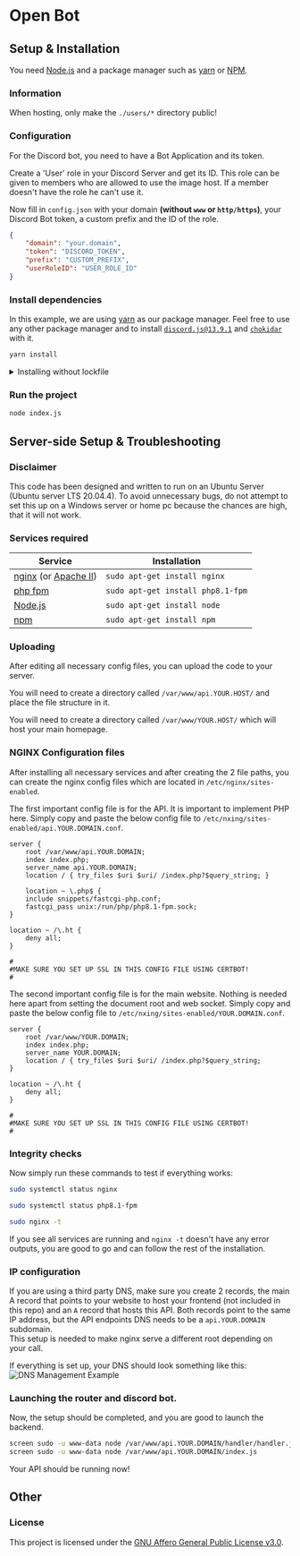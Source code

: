# Open Bot

## Setup & Installation

You need [Node.js](https://nodejs.org/en/) and a package manager such as [yarn](https://yarnpkg.com/) or [NPM](https://www.npmjs.com/).

### Information
When hosting, only make the `./users/*` directory public!

### Configuration
For the Discord bot, you need to have a Bot Application and its token.

Create a 'User' role in your Discord Server and get its ID. This role can be given to members who are allowed to use the image host. If a member doesn't have the role he can't use it.

Now fill in `config.json` with your domain **(without `www` or `http/https`)**, your Discord Bot token, a custom prefix and the ID of the role.

```json
{
    "domain": "your.domain",
    "token": "DISCORD_TOKEN",
    "prefix": "CUSTOM_PREFIX",
    "userRoleID": "USER_ROLE_ID"
}
```

### Install dependencies
In this example, we are using [yarn](https://yarnpkg.com/) as our package manager. Feel free to use any other package manager and to install [`discord.js@13.9.1`](https://www.npmjs.com/package/discord.js/v/13.9.1) and [`chokidar`](https://www.npmjs.com/package/chokidar) with it.

```bash
yarn install
```

<details>
    <summary>Installing without lockfile</summary>
    <p> If you want to create a new lockfile / set up a new project, you can use the following command to add the required packages: </p>
    <code>yarn add discord.js@13.9.1</code>
    <br>
    <code>yarn add chokidar</code>
</details>

### Run the project 

```bash
node index.js
```


## Server-side Setup & Troubleshooting

### Disclaimer
This code has been designed and written to run on an Ubuntu Server (Ubuntu server LTS 20.04.4). To avoid unnecessary bugs, do not attempt to set this up on a Windows server or home pc because the chances are high, that it will not work.

### Services required  

| Service  | Installation |
| ------------- | ------------- |
| [nginx](https://nginx.org/) (or [Apache II](https://httpd.apache.org/))  | `sudo apt-get install nginx`  |
| [php fpm](https://php-fpm.org/)  | `sudo apt-get install php8.1-fpm`  |
| [Node.js](https://nodejs.org/)  | `sudo apt-get install node`  |
| [npm](https://www.npmjs.com/)  | `sudo apt-get install npm`  |

### Uploading  
After editing all necessary config files, you can upload the code to your server.

You will need to create a directory called ```/var/www/api.YOUR.HOST/``` and place the file structure in it.

You will need to create a directory called ```/var/www/YOUR.HOST/``` which will host your main homepage.  

### NGINX Configuration files

After installing all necessary services and after creating the 2 file paths, you can create the nginx config files which are located in ```/etc/nginx/sites-enabled```.  

The first important config file is for the API. It is important to implement PHP here. Simply copy and paste the below config file to ```/etc/nxing/sites-enabled/api.YOUR.DOMAIN.conf```.

```
server {
    root /var/www/api.YOUR.DOMAIN;  
    index index.php;
    server_name api.YOUR.DOMAIN;
    location / { try_files $uri $uri/ /index.php?$query_string; }

    location ~ \.php$ {
    include snippets/fastcgi-php.conf;
    fastcgi_pass unix:/run/php/php8.1-fpm.sock;
}

location ~ /\.ht {
    deny all;
}

#
#MAKE SURE YOU SET UP SSL IN THIS CONFIG FILE USING CERTBOT!
#
```

The second important config file is for the main website. Nothing is needed here apart from setting the document root and web socket. Simply copy and paste the below config file to ```/etc/nxing/sites-enabled/YOUR.DOMAIN.conf```.

```
server {
    root /var/www/YOUR.DOMAIN;  
    index index.php;
    server_name YOUR.DOMAIN;
    location / { try_files $uri $uri/ /index.php?$query_string; 
}

location ~ /\.ht {
    deny all;
}

#
#MAKE SURE YOU SET UP SSL IN THIS CONFIG FILE USING CERTBOT!
#
```


### Integrity checks

Now simply run these commands to test if everything works:

```bash
sudo systemctl status nginx
```

```bash
sudo systemctl status php8.1-fpm
```

```bash
sudo nginx -t 
```

If you see all services are running and `nginx -t` doesn't have any error outputs, you are good to go and can follow the rest of the installation.

### IP configuration
If you are using a third party DNS, make sure you create 2 records, the main A record that points to your website to host your frontend (not included in this repo) and an  `A` record that hosts this API. Both records point to the same IP address, but the API endpoints DNS needs to be a `api.YOUR.DOMAIN` subdomain.  
This setup is needed to make nginx serve a different root depending on your call.  

If everything is set up, your DNS should look something like this:  
![DNS Management Example](https://imgur.com/rogmSEZ)


### Launching the router and discord bot.

Now, the setup should be completed, and you are good to launch the backend.  

```bash
screen sudo -u www-data node /var/www/api.YOUR.DOMAIN/handler/handler.js
screen sudo -u www-data node /var/www/api.YOUR.DOMAIN/index.js
```  

Your API should be running now!


## Other

### License

This project is licensed under the [GNU Affero General Public License v3.0](https://github.com/KonVision/OpenBot/blob/main/LICENSE).

